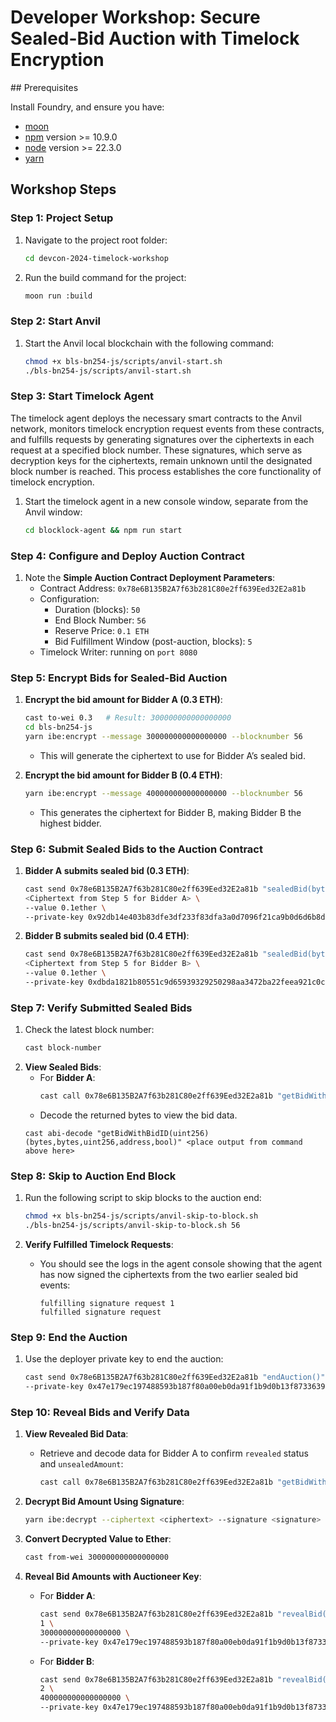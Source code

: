 # Developer Workshop: Secure Sealed-Bid Auction with Timelock Encryption


## Prerequisites

Install Foundry, and ensure you have:
* [moon](https://moonrepo.dev/docs/install)
* [npm](https://docs.npmjs.com/downloading-and-installing-node-js-and-npm) version >= 10.9.0
* [node](https://docs.npmjs.com/downloading-and-installing-node-js-and-npm) version >= 22.3.0
* [yarn](https://classic.yarnpkg.com/lang/en/docs/install/#mac-stable)


## Workshop Steps

### Step 1: Project Setup

1. Navigate to the project root folder:
    ```bash
    cd devcon-2024-timelock-workshop
    ```

2. Run the build command for the project:
   ```bash
   moon run :build
   ```

### Step 2: Start Anvil

1. Start the Anvil local blockchain with the following command:
   ```bash
   chmod +x bls-bn254-js/scripts/anvil-start.sh
   ./bls-bn254-js/scripts/anvil-start.sh
   ```

### Step 3: Start Timelock Agent
The timelock agent deploys the necessary smart contracts to the Anvil network, monitors timelock encryption request events from these contracts, and fulfills requests by generating signatures over the ciphertexts in each request at a specified block number. These signatures, which serve as decryption keys for the ciphertexts, remain unknown until the designated block number is reached. This process establishes the core functionality of timelock encryption.

1. Start the timelock agent in a new console window, separate from the Anvil window:
   ```bash
   cd blocklock-agent && npm run start
   ```

### Step 4: Configure and Deploy Auction Contract

1. Note the **Simple Auction Contract Deployment Parameters**:
   - Contract Address: `0x78e6B135B2A7f63b281C80e2ff639Eed32E2a81b`
   - Configuration:
     - Duration (blocks): `50`
     - End Block Number: `56`
     - Reserve Price: `0.1 ETH`
     - Bid Fulfillment Window (post-auction, blocks): `5`
   - Timelock Writer: running on `port 8080`

### Step 5: Encrypt Bids for Sealed-Bid Auction

1. **Encrypt the bid amount for Bidder A (0.3 ETH)**:
   ```bash
   cast to-wei 0.3   # Result: 300000000000000000
   cd bls-bn254-js
   yarn ibe:encrypt --message 300000000000000000 --blocknumber 56
   ```
   - This will generate the ciphertext to use for Bidder A’s sealed bid.

2. **Encrypt the bid amount for Bidder B (0.4 ETH)**:
   ```bash
   yarn ibe:encrypt --message 400000000000000000 --blocknumber 56
   ```
   - This generates the ciphertext for Bidder B, making Bidder B the highest bidder.

### Step 6: Submit Sealed Bids to the Auction Contract

1. **Bidder A submits sealed bid (0.3 ETH)**:
   ```bash
   cast send 0x78e6B135B2A7f63b281C80e2ff639Eed32E2a81b "sealedBid(bytes)" \
   <Ciphertext from Step 5 for Bidder A> \
   --value 0.1ether \
   --private-key 0x92db14e403b83dfe3df233f83dfa3a0d7096f21ca9b0d6d6b8d88b2b4ec1564e
   ```

2. **Bidder B submits sealed bid (0.4 ETH)**:
   ```bash
   cast send 0x78e6B135B2A7f63b281C80e2ff639Eed32E2a81b "sealedBid(bytes)" \
   <Ciphertext from Step 5 for Bidder B> \
   --value 0.1ether \
   --private-key 0xdbda1821b80551c9d65939329250298aa3472ba22feea921c0cf5d620ea67b97
   ```

### Step 7: Verify Submitted Sealed Bids

1. Check the latest block number:
   ```bash
   cast block-number
   ```
2. **View Sealed Bids**:
   - For **Bidder A**:
     ```bash
     cast call 0x78e6B135B2A7f63b281C80e2ff639Eed32E2a81b "getBidWithBidID(uint256)" 1
     ```
   - Decode the returned bytes to view the bid data.
   ```
   cast abi-decode "getBidWithBidID(uint256)(bytes,bytes,uint256,address,bool)" <place output from command above here>
   ```

### Step 8: Skip to Auction End Block

1. Run the following script to skip blocks to the auction end:
   ```bash
   chmod +x bls-bn254-js/scripts/anvil-skip-to-block.sh
   ./bls-bn254-js/scripts/anvil-skip-to-block.sh 56
   ```

2. **Verify Fulfilled Timelock Requests**:
   - You should see the logs in the agent console showing that the agent has now signed the ciphertexts from the two earlier sealed bid events:
     ```
     fulfilling signature request 1
     fulfilled signature request
     ```

### Step 9: End the Auction

1. Use the deployer private key to end the auction:
   ```bash
   cast send 0x78e6B135B2A7f63b281C80e2ff639Eed32E2a81b "endAuction()" \
   --private-key 0x47e179ec197488593b187f80a00eb0da91f1b9d0b13f8733639f19c30a34926a
   ```

### Step 10: Reveal Bids and Verify Data

1. **View Revealed Bid Data**:
   - Retrieve and decode data for Bidder A to confirm `revealed` status and `unsealedAmount`:
     ```bash
     cast call 0x78e6B135B2A7f63b281C80e2ff639Eed32E2a81b "getBidWithBidID(uint256)" 1
     ```

2. **Decrypt Bid Amount Using Signature**:
   ```bash
   yarn ibe:decrypt --ciphertext <ciphertext> --signature <signature>
   ```

3. **Convert Decrypted Value to Ether**:
   ```bash
   cast from-wei 300000000000000000
   ```

4. **Reveal Bid Amounts with Auctioneer Key**:
   - For **Bidder A**:
     ```bash
     cast send 0x78e6B135B2A7f63b281C80e2ff639Eed32E2a81b "revealBid(uint256,uint256)" \
     1 \
     300000000000000000 \
     --private-key 0x47e179ec197488593b187f80a00eb0da91f1b9d0b13f8733639f19c30a34926a
     ```
   - For **Bidder B**:
     ```bash
     cast send 0x78e6B135B2A7f63b281C80e2ff639Eed32E2a81b "revealBid(uint256,uint256)" \
     2 \
     400000000000000000 \
     --private-key 0x47e179ec197488593b187f80a00eb0da91f1b9d0b13f8733639f19c30a34926a
     ```
